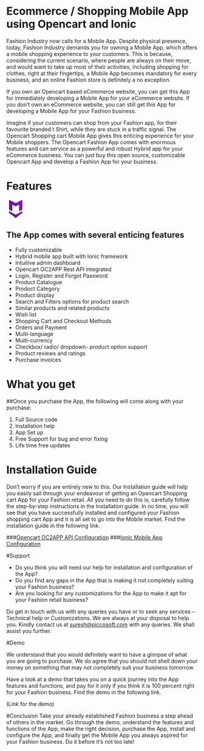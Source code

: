 # Ecommerce / Shopping Mobile App using Opencart and Ionic 



Fashion Industry now calls for a Mobile App. Despite physical presence, today, Fashion Industry demands you for owning a Mobile App, which offers a mobile shopping experience to your customers. This is because, considering the current scenario, where people are always on their move, and would want to take up most of their activities, including shopping for clothes, right at their fingertips, a Mobile App becomes mandatory for every business, and an online Fashion store is definitely a no exception.  

If you own an Opencart based eCommerce website, you can get this App for immediately developing a Mobile App for your eCommerce website. If you don’t own an eCommerce website, you can still get this App for developing a Mobile App for your Fashion business. 

Imagine if your customers can shop from your Fashion app, for their favourite branded t Shirt, while they are stuck in a traffic signal. The Opencart Shopping cart Mobile App gives this enticing experience for your Mobile shoppers. 
The Opencart Fashion App comes with enormous features and can service as a powerful and robust Hybrid app for your eCommerce business. You can just buy this open source, customizable Opencart App and develop a Fashion App for your business. 

#  Features

![alt text](https://github.com/adam-p/markdown-here/raw/master/src/common/images/icon48.png "Logo Title Text 1")

## The App comes with several enticing features 

* Fully customizable 
* Hybrid mobile app built with Ionic framework 
* Intuitive admin dashboard
* Opencart OC2APP Rest API integrated 
* Login, Register and Forgot Password
* Product Catalogue
* Product Category
* Product display
* Search and Filters options for product search
* Similar products and related products 
* Wish list 
* Shopping Cart and Checkout Methods 
* Orders and Payment 
* Multi-language 
* Multi-currency
* Checkbox/ radio/ dropdown- product option support 
* Product reviews and ratings 
* Purchase invoices 

# What you get
##Once you purchase the App, the following will come along with your purchase:
1. Full Source code
2. Installation help
3. App Set up
4. Free Support for bug and error fixing
5. Life time free updates

# Installation Guide

Don’t worry if you are entirely new to this. Our Installation guide will help you easily sail through your endeavour of getting an Opencart Shopping cart App for your Fashion retail. All you need to do this is, carefully follow the step-by-step instructions in the Installation guide. In no time, you will see that you have successfully installed and configured your Fashion shopping cart App and it is all set to go into the Mobile market. Find the installation guide in the following link. 

###[Opencart OC2APP API Configuration](https://github.com/developersuresh/opencart-ionic-mobile-app/tree/master/Opencart%20API%20Configuration)
###[Ionic Mobile App Configuration](https://github.com/developersuresh/opencart-ionic-mobile-app/tree/master/Ionic%20App%20Configuration)

#Support

* Do you think you will need our help for installation and configuration of the App?
* Do you find any gaps in the App that is making it not completely suiting your Fashion business?
* Are you looking for any customizations for the App to make it apt for your Fashion retail business?

Do get in touch with us with any queries you have or to seek any services – Technical help or Customizations. We are always at your disposal to help you. Kindly contact us at suresh@piccosoft.com with any queries. We shall assist you further. 

#Demo

We understand that you would definitely want to have a glimpse of what you are going to purchase. We do agree that you should not shell down your money on something that may not completely suit your business tomorrow. 

Have a look at a demo that takes you on a quick journey into the App features and functions, and pay for it only if you think it is 100 percent right for your Fashion business. Find the demo in the following link. 

(Link for the demo)

#Conclusion
Take your already established Fashion business a step ahead of others in the market. 
Go through the demo, understand the features and functions of the App, make the right decision, purchase the App, install and configure the App, and finally get the Mobile App you always aspired for your Fashion business. 
Do it before it’s not too late!
